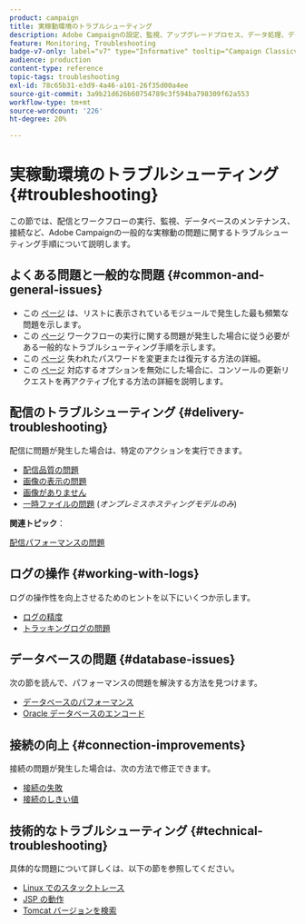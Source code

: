 ```yaml
---
product: campaign
title: 実稼動環境のトラブルシューティング
description: Adobe Campaignの設定、監視、アップグレードプロセス、データ処理、データベースのメンテナンス手順に関する実稼動環境のトラブルシューティング手順について説明します。
feature: Monitoring, Troubleshooting
badge-v7-only: label="v7" type="Informative" tooltip="Campaign Classicv7 にのみ適用"
audience: production
content-type: reference
topic-tags: troubleshooting
exl-id: 78c65b31-e3d9-4a46-a101-26f35d00a4ee
source-git-commit: 3a9b21d626b60754789c3f594ba798309f62a553
workflow-type: tm+mt
source-wordcount: '226'
ht-degree: 20%

---
```


# 実稼動環境のトラブルシューティング{#troubleshooting}



この節では、配信とワークフローの実行、監視、データベースのメンテナンス、接続など、Adobe Campaignの一般的な実稼動の問題に関するトラブルシューティング手順について説明します。

## よくある問題と一般的な問題 {#common-and-general-issues}

* この [ページ](../../production/using/modules-and-frequent-issues.md) は、リストに表示されているモジュールで発生した最も頻繁な問題を示します。
* この [ページ](../../production/using/workflow-execution.md) ワークフローの実行に関する問題が発生した場合に従う必要がある一般的なトラブルシューティング手順を示します。
* この [ページ](../../production/using/lost-password.md) 失われたパスワードを変更または復元する方法の詳細。
* この [ページ](../../production/using/console-update.md) 対応するオプションを無効にした場合に、コンソールの更新リクエストを再アクティブ化する方法の詳細を説明します。

## 配信のトラブルシューティング {#delivery-troubleshooting}

配信に問題が発生した場合は、特定のアクションを実行できます。
* [配信品質の問題](../../production/using/performance-and-throughput-issues.md#deliverability_issues)
* [画像の表示の問題](../../production/using/image-display-issues.md)
* [画像がありません](../../production/using/images-missing.md)
* [一時ファイルの問題](../../production/using/temporary-files.md) (*オンプレミスホスティングモデルのみ*)

**関連トピック**：

[配信パフォーマンスの問題](../../delivery/using/delivery-performances.md)

## ログの操作 {#working-with-logs}

ログの操作性を向上させるためのヒントを以下にいくつか示します。

* [ログの精度](../../production/using/log-precision.md)
* [トラッキングログの問題](../../production/using/tracking-logs-issues.md)

## データベースの問題 {#database-issues}

次の節を読んで、パフォーマンスの問題を解決する方法を見つけます。

* [データベースのパフォーマンス](../../production/using/database-performances.md)
* [Oracle データベースのエンコード](../../production/using/encoding-of-the-oracle-database.md)

## 接続の向上 {#connection-improvements}

接続の問題が発生した場合は、次の方法で修正できます。

* [接続の失敗](../../production/using/failure-to-connect.md)
* [接続のしきい値](../../production/using/connection-thresholds.md)

## 技術的なトラブルシューティング {#technical-troubleshooting}

具体的な問題について詳しくは、以下の節を参照してください。

* [Linux でのスタックトレース](../../production/using/stack-trace-in-linux.md)
* [JSP の動作](../../production/using/jsp-behavior.md)
* [Tomcat バージョンを検索](../../production/using/locate-tomcat-version.md)

